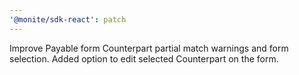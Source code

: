 ```yaml
---
'@monite/sdk-react': patch
---
```


Improve Payable form Counterpart partial match warnings and form selection. Added option to edit selected Counterpart on the form.

